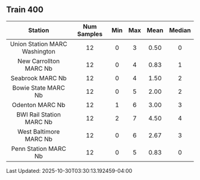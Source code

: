 ## Train 400

| Station | Num Samples | Min | Max | Mean | Median |
| :-----: | :---------: | :-: | :-: | :--: | :----: |
| Union Station MARC Washington | 12 | 0 | 3 | 0.50 | 0 |
| New Carrollton MARC Nb | 12 | 0 | 4 | 0.83 | 1 |
| Seabrook MARC Nb | 12 | 0 | 4 | 1.50 | 2 |
| Bowie State MARC Nb | 12 | 0 | 5 | 2.00 | 2 |
| Odenton MARC Nb | 12 | 1 | 6 | 3.00 | 3 |
| BWI Rail Station MARC Nb | 12 | 2 | 7 | 4.50 | 4 |
| West Baltimore MARC Nb | 12 | 0 | 6 | 2.67 | 3 |
| Penn Station MARC Nb | 12 | 0 | 5 | 0.83 | 0 |


Last Updated: 2025-10-30T03:30:13.192459-04:00